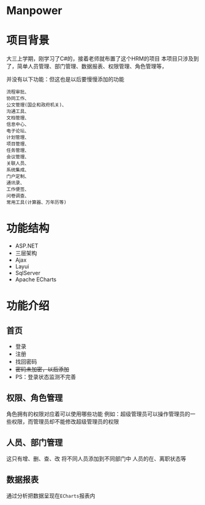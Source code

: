 # Manpower

# 项目背景
大三上学期，刚学习了C#的，接着老师就布置了这个HRM的项目
本项目只涉及到了，简单人员管理、部门管理、数据报表、权限管理、角色管理等，

并没有以下功能：但这也是以后要慢慢添加的功能

``` gcode
流程审批、
协同工作、
公文管理(国企和政府机关)、
沟通工具、
文档管理、
信息中心、
电子论坛、
计划管理、
项目管理、
任务管理、
会议管理、
关联人员、
系统集成、
门户定制、
通讯录、
工作便签、
问卷调查、
常用工具(计算器、万年历等)
```

# 功能结构

 - ASP.NET
 - 三层架构
 - Ajax
 - Layui
 - SqlServer
 - Apache ECharts

# 功能介绍
## 首页

 - 登录
 - 注册
 - 找回密码
 - ~~密码未加密，以后添加~~
 - PS：登录状态监测不完善

## 权限、角色管理

   角色拥有的权限对应着可以使用哪些功能
   例如：超级管理员可以操作管理员的一些权限，而管理员却不能修改超级管理员的权限
   
## 人员、部门管理
这只有增、删、查、改
将不同人员添加到不同部门中
人员的在、离职状态等

## 数据报表
通过分析把数据呈现在`ECharts`报表内
